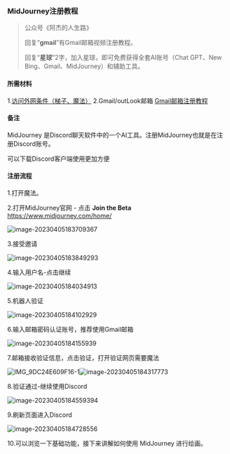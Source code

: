 ### MidJourney注册教程

> 公众号《阿杰的人生路》
>
> 回复“**gmail**”有Gmail邮箱视频注册教程。
>
> 回复“**星球**”2字，加入星球，即可免费获得全套AI账号（Chat GPT、New Bing、Gmail、MidJourney）和辅助工具。

#### 所需材料

1.[访问外网条件（梯子、魔法）](https://www.hjtnt.pro/auth/register?code=QRY5)
2.Gmail/outLook邮箱 [Gmail邮箱注册教程](gmail.md)

#### 备注

MidJourney 是Discord聊天软件中的一个AI工具。注册MidJourney也就是在注册Discord账号。

可以下载Discord客户端使用更加方便

#### 注册流程

1.打开魔法。

2.打开MidJourney官网 - 点击 **Join the Beta** https://www.midjourney.com/home/

![image-20230405183709367](images/image-20230405183709367.png)

3.接受邀请

![image-20230405183849293](images/image-20230405183849293.png)

4.输入用户名-点击继续

![image-20230405184034913](images/image-20230405184034913.png)

5.机器人验证

![image-20230405184102929](images/image-20230405184102929.png)

6.输入邮箱密码认证账号，推荐使用Gmail邮箱

![image-20230405184155939](images/image-20230405184155939.png)

7.邮箱接收验证信息，点击验证，打开验证网页需要魔法

![IMG_9DC24E609F16-1](images/IMG_9DC24E609F16-1.jpeg)![image-20230405184317773]()

8.验证通过-继续使用Discord

![image-20230405184559394](images/image-20230405184559394.png)

9.刷新页面进入Discord

![image-20230405184728556](images/image-20230405184728556.png)

10.可以浏览一下基础功能，接下来讲解如何使用 MidJourney 进行绘画。